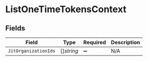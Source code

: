 # ListOneTimeTokensContext


## Fields

| Field                | Type                 | Required             | Description          |
| -------------------- | -------------------- | -------------------- | -------------------- |
| `JitOrganizationIds` | []*string*           | :heavy_minus_sign:   | N/A                  |